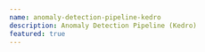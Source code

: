 ```yaml
---
name: anomaly-detection-pipeline-kedro
description: Anomaly Detection Pipeline (Kedro)
featured: true
---
```

